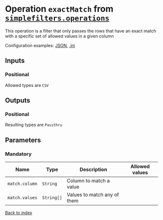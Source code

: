 
# Operation `exactMatch` from [`simplefilters.operations`](../package/simplefilters.operations.md)

This operation is a filter that only passes the rows that have an exact match with a specific set of allowed values in a given column

Configuration examples: [JSON](../operation/exactMatch/example.json), [.ini](../operation/exactMatch/example.ini)

## Inputs

### Positional

Allowed types are `CSV`



## Outputs

### Positional

Resulting types are `Passthru`


## Parameters

### Mandatory

Name | Type | Description | Allowed values
--- | --- | --- | ---
`match.column` | `String` | Column to match a value | 
`match.values` | `String[]` | Values to match any of them | 



[Back to index](../index.md)
